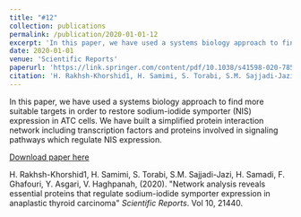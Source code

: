 ```yaml
---
title: "#12"
collection: publications
permalink: /publication/2020-01-01-12
excerpt: 'In this paper, we have used a systems biology approach to find more suitable targets in order to restore sodium-iodide symporter (NIS) expression in ATC cells. We have built a simplified protein interaction network including transcription factors and proteins involved in signaling pathways which regulate NIS expression.'
date: 2020-01-01
venue: 'Scientific Reports'
paperurl: 'https://link.springer.com/content/pdf/10.1038/s41598-020-78574-x.pdf'
citation: 'H. Rakhsh-Khorshid1, H. Samimi, S. Torabi, S.M. Sajjadi-Jazi, H. Samadi, F. Ghafouri, Y. Asgari, V. Haghpanah, (2020). &quot;Network analysis reveals essential proteins that regulate sodium-iodide symporter expression in anaplastic thyroid carcinoma&quot; <i>Scientific Reports</i>. Vol 10, 21440'
---
```

In this paper, we have used a systems biology approach to find more suitable targets in order to restore sodium-iodide symporter (NIS) expression in ATC cells. We have built a simplified protein interaction network including transcription factors and proteins involved in signaling pathways which regulate NIS expression.

[Download paper here](https://link.springer.com/content/pdf/10.1038/s41598-020-78574-x.pdf)

H. Rakhsh-Khorshid1, H. Samimi, S. Torabi, S.M. Sajjadi-Jazi, H. Samadi, F. Ghafouri, Y. Asgari, V. Haghpanah, (2020). "Network analysis reveals essential proteins that regulate sodium-iodide symporter expression in anaplastic thyroid carcinoma" <i>Scientific Reports</i>. Vol 10, 21440.
